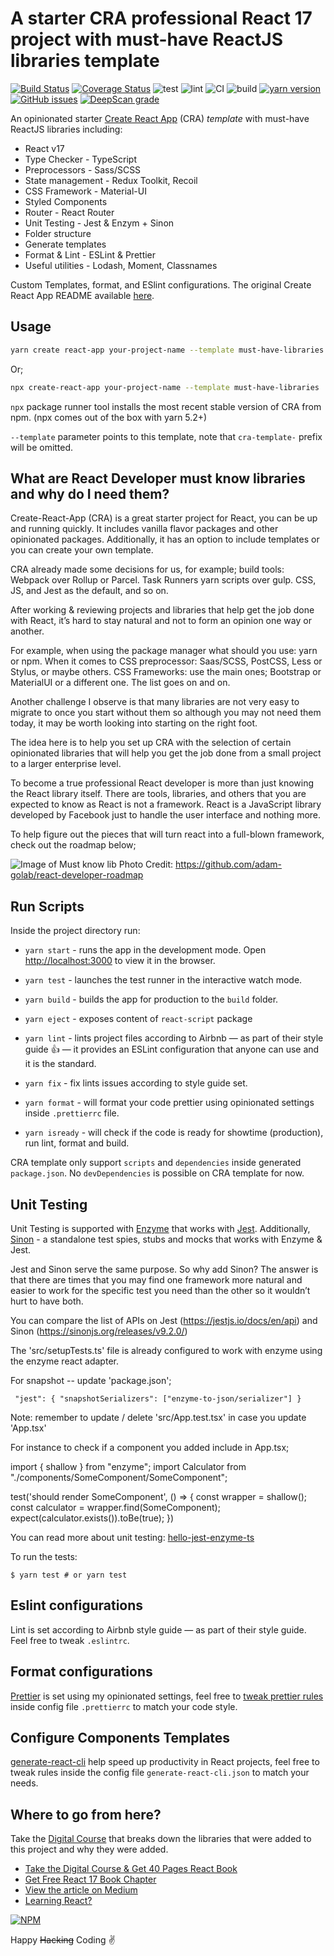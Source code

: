 # A starter CRA professional React 17 project with must-have ReactJS libraries template

[![Build Status](https://travis-ci.org/EliEladElrom/cra-template-must-have-libraries.svg?branch=main)](https://travis-ci.org/EliEladElrom/cra-template-must-have-libraries)
[![Coverage Status](https://coveralls.io/repos/github/EliEladElrom/cra-template-must-have-libraries/badge.svg?branch=main)](https://coveralls.io/github/EliEladElrom/cra-template-must-have-libraries?branch=main)
![test](https://github.com/EliEladElrom/cra-template-must-have-libraries/workflows/test/badge.svg)
![lint](https://github.com/EliEladElrom/cra-template-must-have-libraries/workflows/lint/badge.svg)
![CI](https://github.com/EliEladElrom/cra-template-must-have-libraries/workflows/CI/badge.svg)
![build](https://github.com/EliEladElrom/cra-template-must-have-libraries/workflows/build/badge.svg)
[![yarn version](https://badge.fury.io/js/cra-template-must-have-libraries.svg)](https://badge.fury.io/js/cra-template-must-have-libraries)
[![GitHub issues](https://img.shields.io/github/issues/EliEladElrom/cra-template-must-have-libraries)](https://github.com/EliEladElrom/cra-template-must-have-libraries/issues)
[![DeepScan grade](https://deepscan.io/api/teams/11491/projects/14393/branches/266604/badge/grade.svg)](https://deepscan.io/dashboard#view=project&tid=11491&pid=14393&bid=266604)

An opinionated starter [Create React App](https://github.com/facebook/create-react-app) (CRA) _template_ with must-have ReactJS libraries including:

  - React v17
  - Type Checker - TypeScript
  - Preprocessors - Sass/SCSS
  - State management - Redux Toolkit, Recoil
  - CSS Framework - Material-UI
  - Styled Components
  - Router - React Router
  - Unit Testing - Jest & Enzym + Sinon
  - Folder structure
  - Generate templates
  - Format & Lint - ESLint & Prettier
  - Useful utilities - Lodash, Moment, Classnames

Custom Templates, format, and ESlint configurations.
The original Create React App README available [here](./README_CRA.md).

## Usage

```bash
yarn create react-app your-project-name --template must-have-libraries
```

Or;

```bash
npx create-react-app your-project-name --template must-have-libraries
```

`npx` package runner tool installs the most recent stable version of CRA from npm. (npx comes out of the box with yarn 5.2+)

`--template` parameter points to this template, note that `cra-template-` prefix will be omitted.

## What are React Developer must know libraries and why do I need them?

Create-React-App (CRA) is a great starter project for React, you can be up and running quickly. It includes vanilla flavor packages and other opinionated packages. Additionally, it has an option to include templates or you can create your own template.

CRA already made some decisions for us, for example; build tools: Webpack over Rollup or Parcel. Task Runners yarn scripts over gulp. CSS, JS, and Jest as the default, and so on.

After working & reviewing projects and libraries that help get the job done with React, it’s hard to stay natural and not to form an opinion one way or another.

For example, when using the package manager what should you use: yarn or npm. When it comes to CSS preprocessor: Saas/SCSS, PostCSS, Less or Stylus, or maybe others. CSS Frameworks: use the main ones; Bootstrap or MaterialUI or a different one. The list goes on and on.

Another challenge I observe is that many libraries are not very easy to migrate to once you start without them so although you may not need them today, it may be worth looking into starting on the right foot.

The idea here is to help you set up CRA with the selection of certain opinionated libraries that will help you get the job done from a small project to a larger enterprise level.

To become a true professional React developer is more than just knowing the React library itself. There are tools, libraries, and others that you are expected to know as React is not a framework. React is a JavaScript library developed by Facebook just to handle the user interface and nothing more.

To help figure out the pieces that will turn react into a full-blown framework, check out the roadmap below;

![Image of Must know lib](https://miro.medium.com/max/700/1*-A9vh80AqLKLIyV4HIA02g.png)
Photo Credit: https://github.com/adam-golab/react-developer-roadmap

## Run Scripts

Inside the project directory run:

- `yarn start` - runs the app in the development mode. Open [http://localhost:3000](http://localhost:3000) to view it in the browser.

- `yarn test` - launches the test runner in the interactive watch mode.

- `yarn build` - builds the app for production to the `build` folder.
- `yarn eject` - exposes content of `react-script` package
- `yarn lint` - lints project files according to Airbnb — as part of their style guide 👍 — it provides an ESLint configuration that anyone can use and it is the standard.
- `yarn fix` - fix lints issues according to style guide set.
- `yarn format` - will format your code prettier using opinionated settings inside `.prettierrc` file.
- `yarn isready` - will check if the code is ready for showtime (production), run lint, format and build.

CRA template only support `scripts` and `dependencies` inside generated `package.json`. No `devDependencies` is possible on CRA template for now.

## Unit Testing

Unit Testing is supported with [Enzyme](https://airbnb.io/enzyme/) that works with [Jest](https://github.com/facebook/jest).  Additionally, [Sinon](https://github.com/sinonjs/sinon) - a standalone test spies, stubs and mocks that works with Enzyme & Jest.  

Jest and Sinon serve the same purpose. So why add Sinon? 
The answer is that there are times that you may find one framework more natural and easier to work for the specific test you need than the other so it wouldn’t hurt to have both.

You can compare the list of APIs on Jest (https://jestjs.io/docs/en/api) and Sinon (https://sinonjs.org/releases/v9.2.0/)


The 'src/setupTests.ts' file is already configured to work with enzyme using the enzyme react adapter. 

For snapshot -- update 'package.json';

`` 
  "jest": {
    "snapshotSerializers": ["enzyme-to-json/serializer"]
  }
``

Note: remember to update / delete 'src/App.test.tsx' in case you update 'App.tsx'

For instance to check if a component you added
include in App.tsx;

import { shallow } from "enzyme";
import Calculator from "./components/SomeComponent/SomeComponent";

test('should render SomeComponent', () => {
  const wrapper = shallow(<App />);
  const calculator = wrapper.find(SomeComponent);
  expect(calculator.exists()).toBe(true);
})

You can read more about unit testing: [hello-jest-enzyme-ts](https://medium.com/react-courses/unit-testing-react-typescript-app-with-jest-jest-dom-enzyme-11f52487aa18) 

To run the tests: 

`$ yarn test # or yarn test`

## Eslint configurations

Lint is set according to Airbnb style guide — as part of their style guide. Feel free to tweak `.eslintrc`.

## Format configurations

[Prettier](https://prettier.io/) is set using my opinionated settings, feel free to [tweak prettier rules](https://prettier.io/docs/en/configuration.html) inside config file `.prettierrc` to match your code style.

## Configure Components Templates

[generate-react-cli](https://github.com/arminbro/generate-react-cli) help speed up productivity in React projects, feel free to tweak rules inside the config file `generate-react-cli.json` to match your needs.

## Where to go from here?

Take the [Digital Course](https://www.udemy.com/course/3558877/) that breaks down the libraries that were added to this project and why they were added.
- [Take the Digital Course & Get 40 Pages React Book](https://www.udemy.com/course/3558877/)
- [Get Free React 17 Book Chapter](https://elielrom.com/ReactBook)
- [View the article on Medium](https://medium.com/react-courses/setting-up-professional-react-project-with-must-have-reactjs-libraries-2020-9358edf9acb3)
- [Learning React?](https://github.com/EliEladElrom/react-tutorials)

[![NPM](https://nodei.co/npm-dl/cra-template-must-have-libraries.png?months=1)](https://nodei.co/npm/cra-template-must-have-libraries/)

Happy ~~Hacking~~ Coding ✌



